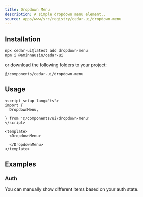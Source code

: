 ```yaml
---
title: Dropdown Menu
description: A simple dropdown menu element..
source: apps/www/src/registry/cedar-ui/dropdown-menu
---
```


<ComponentPreview name="DropdownMenuDemo" />

## Installation

``` bash
npx cedar-ui@latest add dropdown-menu
npm i @aminnausin/cedar-ui
```

or download the following folders to your project:

`@/components/cedar-ui/dropdown-menu`

## Usage

```vue
<script setup lang="ts">
import {
  DropdownMenu,
  
} from '@/components/ui/dropdown-menu'
</script>

<template>
  <DropdownMenu>
    
  </DropdownMenu>
</template>
```

## Examples

### Auth

You can manually show different items based on your auth state.

<ComponentPreview name="DropdownMenuAuthDemo"/>
